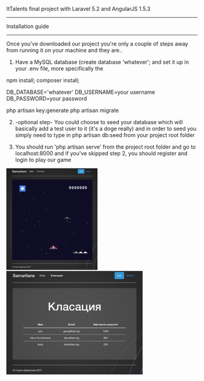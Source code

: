 ItTalents final project with Laravel 5.2 and AngularJS 1.5.3

 -- -- -- -- -- -- 
 Installation guide
 -- -- -- -- -- --

Once you've downloaded our project you're only a couple of steps away from running it on your machine and they are..

1) Have a MySQL database (create database 'whatever'; and set it up in your .env file, more specifically the 

npm install;
composer install;

DB_DATABASE='whatever'
DB_USERNAME=your username
DB_PASSWORD=your password

php artisan key:generate
php artisan migrate

2) -optional step- You could choose to seed your database which will basically add a test user to it (it's a doge really) and in order to seed you simply need to type in php artisan db:seed from your project root folder

3) You should run 'php artisan serve' from the project root folder and go to localhost:8000 and if you've skipped step 2, you should register and login to play our game

![Alt text](/screenshots/Picture1.jpg?raw=true "Application Gameplay Screen")
![Alt text](/screenshots/Picture2.jpg?raw=true "Application Scoring Screen")
